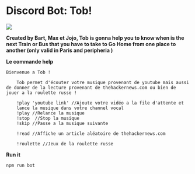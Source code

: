 # Discord Bot: Tob! 

![](https://i.ibb.co/3FtJNcG/tob.png)

__Created by Bart, Max et Jojo, Tob is gonna help you to know when is the next Train or Bus that you have to take to Go Home
from one place to another (only valid in Paris and peripheria )__

**Le commande help**
```
Bienvenue a Tob !

    Tob permet d'écouter votre musique provenant de youtube mais aussi de donner de la lecture provenant de thehackernews.com ou bien de jouer a la roulette russe !

    !play 'youtube link' //Ajoute votre vidéo a la file d'attente et 
    lance la musique dans votre channel vocal
    !play //Relance la musique
    !stop  //Stop la musique
    !skip //Passe a la musique suivante
            
    !read //Affiche un article aléatoire de thehackernews.com
            
    !roulette //Jeux de la roulette russe
```

**Run it**

`npm run bot`